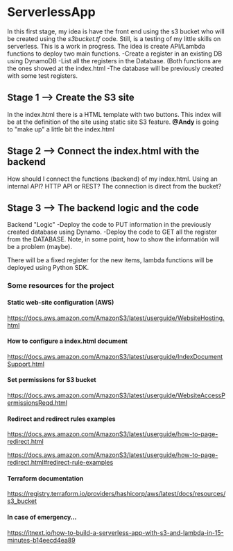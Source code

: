 # ServerlessApp
In this first stage, my idea is have the front end using the s3 bucket who will be created using the *s3bucket.tf* code. 
Still, is a testing of my little skills on serverless. This is a work in progress. 
The idea is create API/Lambda functions to deploy two main functions. 
  -Create a register in an existing DB using DynamoDB
  -List all the registers in the Database. (Both functions are the ones showed at the index.html
  -The database will be previously created with some test registers. 

## **Stage 1** --> Create the S3 site 
In the index.html there is a HTML template with two buttons. 
This index will be at the definition of the site using static site S3 feature. **@Andy** is going to "make up" a little bit the index.html 

## **Stage 2** --> Connect the index.html with the backend
How should I connect the functions  (backend) of my index.html. Using an internal API? HTTP API or REST? The connection is direct from the bucket?

## **Stage 3** --> The backend logic and the code
Backend "Logic"
  -Deploy the code to PUT information in the previously created database using Dynamo.
  -Deploy the code to GET all the register from the DATABASE. Note, in some point, how to show the informatión will be a problem (maybe). 
 
There will be a fixed register for the new items, lambda functions will be deployed using Python SDK.

### **Some resources for the project**
#### Static web-site configuration (AWS)
https://docs.aws.amazon.com/AmazonS3/latest/userguide/WebsiteHosting.html

#### How to configure a index.html document
https://docs.aws.amazon.com/AmazonS3/latest/userguide/IndexDocumentSupport.html

#### Set permissions for S3 bucket
https://docs.aws.amazon.com/AmazonS3/latest/userguide/WebsiteAccessPermissionsReqd.html

#### Redirect and redirect rules examples
https://docs.aws.amazon.com/AmazonS3/latest/userguide/how-to-page-redirect.html

https://docs.aws.amazon.com/AmazonS3/latest/userguide/how-to-page-redirect.html#redirect-rule-examples

#### Terraform documentation
https://registry.terraform.io/providers/hashicorp/aws/latest/docs/resources/s3_bucket

#### In case of emergency...
https://itnext.io/how-to-build-a-serverless-app-with-s3-and-lambda-in-15-minutes-b14eecd4ea89
